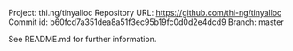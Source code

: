 Project: thi.ng/tinyalloc
Repository URL: https://github.com/thi-ng/tinyalloc
Commit id: b60fcd7a351dea8a51f3ec95b19fc0d0d2e4dcd9
Branch: master


See README.md for further information.
